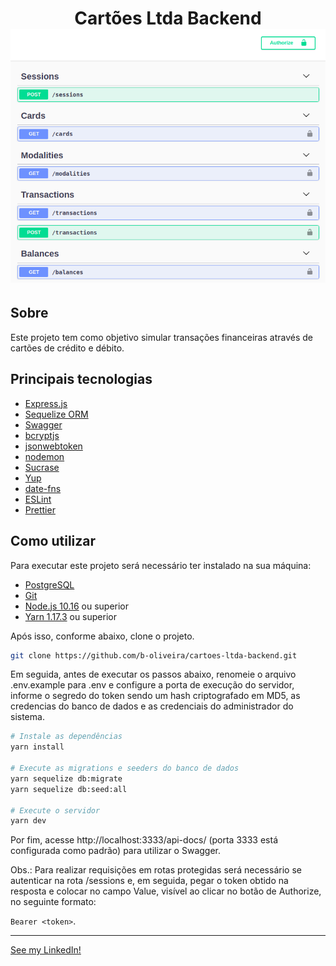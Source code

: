 <h1 align="center">
  Cartões Ltda Backend
  <br/>
  <img src="https://raw.githubusercontent.com/b-oliveira/cartoes-ltda-backend/master/preview.png" />
</h1>

## Sobre
Este projeto tem como objetivo simular transações financeiras através de cartões de crédito e débito.

## Principais tecnologias
  - [Express.js](https://expressjs.com//)
  - [Sequelize ORM](https://sequelize.org/)
  - [Swagger](https://swagger.io/)
  - [bcryptjs](https://github.com/kelektiv/node.bcrypt.js/)
  - [jsonwebtoken](https://github.com/auth0/node-jsonwebtoken)
  - [nodemon](https://nodemon.io/)
  - [Sucrase](https://sucrase.io/)
  - [Yup](https://github.com/jquense/yup/)
  - [date-fns](https://date-fns.org/)
  - [ESLint](https://eslint.org/)
  - [Prettier](https://prettier.io)

## Como utilizar
Para executar este projeto será necessário ter instalado na sua máquina:
  - [PostgreSQL](https://www.postgresql.org/)
  - [Git](https://git-scm.com/)
  - [Node.js 10.16](https://nodejs.org/en/) ou superior
  - [Yarn 1.17.3](https://yarnpkg.com/) ou superior

Após isso, conforme abaixo, clone o projeto.

```bash
git clone https://github.com/b-oliveira/cartoes-ltda-backend.git
```

Em seguida, antes de executar os passos abaixo, renomeie o arquivo .env.example para .env e configure a porta de execução do servidor, informe o segredo do token sendo um hash criptografado em MD5, as credencias do banco de dados e as credenciais do administrador do sistema.

```bash
# Instale as dependências
yarn install

# Execute as migrations e seeders do banco de dados
yarn sequelize db:migrate
yarn sequelize db:seed:all

# Execute o servidor
yarn dev
```
Por fim, acesse http://localhost:3333/api-docs/ (porta 3333 está configurada como padrão) para utilizar o Swagger.

Obs.: Para realizar requisições em rotas protegidas será necessário se autenticar na rota /sessions e, em seguida, pegar o token obtido na resposta e colocar no campo Value, visível ao clicar no botão de Authorize, no seguinte formato:

```Bearer <token>```.

---

[See my LinkedIn!](https://www.linkedin.com/in/brenner-lo/)
